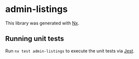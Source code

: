 # admin-listings

This library was generated with [Nx](https://nx.dev).

## Running unit tests

Run `nx test admin-listings` to execute the unit tests via [Jest](https://jestjs.io).
